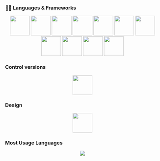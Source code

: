 ### :technologist: Languages & Frameworks <br>
<p align="center">
 <img src="https://cdn.simpleicons.org/html5/E34F26" height="64" width="64"/> 
 <img src="https://cdn.simpleicons.org/css3/1572B6" height="64" width="64"/> 
 
 <img src="https://cdn.simpleicons.org/javascript/F7DF1E" height="64" width="64" />
 <img src="https://cdn.simpleicons.org/nodedotjs/339933" height="64" width="64" />
 <img src="https://cdn.simpleicons.org/typescript/3178C6" height="64" width="64"/> 
 <img src="https://cdn.simpleicons.org/redux/764ABC" height="64" width="64"/> 
 <img src="https://cdn.simpleicons.org/react/61DAFB" height="64" width="64"/> 
 <img src="https://cdn.simpleicons.org/nextdotjs/000000" height="64" width="64"/> 
 <img src="https://cdn.simpleicons.org/tailwindcss/06B6D4" height="64" width="64"/> 
 <img src="https://cdn.simpleicons.org/nestjs/E0234E" height="64" width="64"/> 
 <img src="https://cdn.simpleicons.org/express/000000" height="64" width="64"/> 
</p>

### Control versions <br>
<p align="center">
 <img src="https://cdn.simpleicons.org/git/F05032" height="64" width="64"/> 
</p>

### Design <br>
<p align="center">
 <img src="https://cdn.simpleicons.org/figma/F24E1E" height="64" width="64"/>
</p>

<!--### Activity <br>
<p align="center">
 <picture>
 <source 
   srcset="https://github-readme-stats.vercel.app/api?username=Octavian-imp&show_icons=true&theme=dark&text_color=ffffff&icon_color=00FFFF&hide_title=true&hide_border=true&include_all_commits=true"
   media="(prefers-color-scheme: dark)"
 />
 <source
  srcset="https://github-readme-stats.vercel.app/api?username=Octavian-imp&show_icons=true&text_color=000000&icon_color=00FFFF&hide_title=true&hide_border=true&include_all_commits=true"
   media="(prefers-color-scheme: light), (prefers-color-scheme: no-preference)"
 />
 <img src="https://github-readme-stats.vercel.app/api?username=Octavian-imp&show_icons=true&text_colorffffffF&icon_color=00FFFF&hide_title=true&hide_border=true&include_all_commits=true" />
 </picture>
</p>-->

### Most Usage Languages <br>
<p align="center">
 <picture>
 <source 
   srcset="https://github-readme-stats.vercel.app/api/top-langs/?username=Octavian-imp&show_icons=true&theme=dark&text_color=ffffff&icon_color=00FFFF&hide_title=true&hide_border=true&include_all_commits=true&layout=compact"
   media="(prefers-color-scheme: dark)"
 />
 <source
   srcset="https://github-readme-stats.vercel.app/api/top-langs/?username=Octavian-imp&show_icons=true&text_color=000000&icon_color=00FFFF&hide_title=true&hide_border=true&include_all_commits=true&layout=compact"
   media="(prefers-color-scheme: light), (prefers-color-scheme: no-preference)"
 />
 <img src="https://github-readme-stats.vercel.app/api/top-langs/?username=Octavian-imp&show_icons=true&text_colorffffffF&icon_color=00FFFF&hide_title=true&hide_border=true&include_all_commits=true&layout=compact" />
 </picture>
</p>
